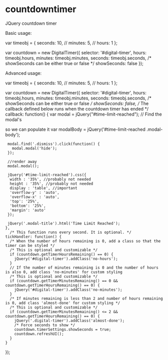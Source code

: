 # countdowntimer
JQuery countdown timer

Basic usage:

  var timeobj = {
    seconds: 10,
    // minutes: 5,
    // hours: 1
  };

  var countdown = new DigitalTimer({
    selector: '#digital-timer',
    hours: timeobj.hours,
    minutes: timeobj.minutes,
    seconds: timeobj.seconds,
    /* showSeconds can be either true or false */
    showSeconds: false
  });
  
  Advanced usage:
  
  var timeobj = {
    seconds: 10,
    // minutes: 5,
    // hours: 1
  };
  
  var countdown = new DigitalTimer({
    selector: '#digital-timer',
    hours: timeobj.hours,
    minutes: timeobj.minutes,
    seconds: timeobj.seconds,
    /* showSeconds can be either true or false */
    showSeconds: false,
    /* The callback defined below runs when the countdown timer has ended */
    callback: function() {
     var modal = jQuery("#time-limit-reached");
     // Find the modal's <div class="modal-body"> so we can populate it
     var modalBody = jQuery('#time-limit-reached .modal-body');

     modal.find('.dismiss').click(function() {
       modal.modal('hide');
     });

     //render away
     modal.modal();

     jQuery('#time-limit-reached').css({
      width : '35%', //probably not needed
      height : '35%', //probably not needed
      display : 'table', //important
      'overflow-y' : 'auto',
      'overflow-x' : 'auto',
      'top': '25%',
      'bottom': '25%',
      'margin': 'auto'
     });

     jQuery('.modal-title').html('Time Limit Reached');
    },
      /* This function runs every second. It is optional. */
    tickHandler: function() {
      /* When the number of hours remaining is 0, add a class so that the timer can be styled */
      /* This is optional and customizable */
      if (countdown.getTimerHoursRemaining() == 0) {
        jQuery('#digital-timer').addClass('no-hours');
      }
      // If the number of minutes remaining is 0 and the number of hours is also 0, add class 'no-minutes' for custom styling
      /* This is optional and customizable */
      if (countdown.getTimerMinutesRemaining() == 0 && countdown.getTimerHoursRemaining() == 0) {
        jQuery('#digital-timer').addClass('no-minutes');
      }
      /* If minutes remaining is less than 2 and number of hours remaining is 0, add class 'almost-done' for custom styling */
      /* This is optional and customizable */
      if (countdown.getTimerMinutesRemaining() <= 2 && countdown.getTimerHoursRemaining() == 0) {
        jQuery('.digital-timer').addClass('almost-done');
        /* Force seconds to show */
        countdown.timerSettings.showSeconds = true;
        countdown.refreshUI();
      }
    }
  });
